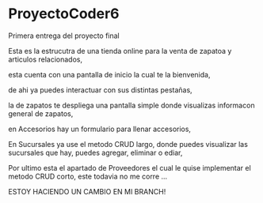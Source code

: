 # ProyectoCoder6
Primera entrega del proyecto final


Esta es la estrucutra de una tienda online para la venta de zapatoa y articulos relacionados, 

esta cuenta con una pantalla de inicio la cual te la bienvenida, 

de ahi ya puedes interactuar con sus distintas pestañas, 

la de zapatos te despliega una pantalla simple donde visualizas informacon general de zapatos, 

en Accesorios hay un formulario para llenar accesorios, 

En Sucursales ya use el metodo CRUD largo, donde puedes visualizar las sucursales que hay, puedes agregar, eliminar o ediar, 

Por ultimo esta el apartado de Proveedores el cual le quise implementar el metodo CRUD corto, este todavia no me corre ...


ESTOY HACIENDO UN CAMBIO EN MI BRANCH! 


